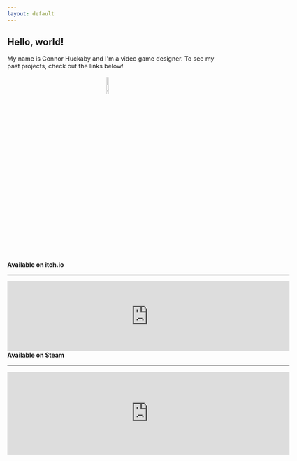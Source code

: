 ```yaml
---
layout: default
---
```


<style>
@font-face {
	font-family: "Bold";
	font-size: 9px;	
	src: url("../assets/fonts/8bitOperatorPlus-Bold.ttf");
}

hr {
width: 646px;
margin-left: 0px;
margin-right: 0px;
height: 2px;
background-color:#666;
opcaity: 0.1;
}

.center {
  display: block;
  margin-left: auto;
  margin-right: auto;
  width: 10%;
}
</style>

<h2>Hello, world!</h2>

My name is Connor Huckaby and I'm a video game designer.
To see my past projects, check out the links below!
<br>
<br>
<img src="../assets/images/arrow_down.png" alt="Arrow down" class="center">

<br>
<b>Available on itch.io</b>
<hr>
<iframe src="https://itch.io/embed/431589?linkback=true&amp;border_width=2&amp;dark=true" width="646" height="160" frameborder="0"></iframe>
<br>
<b>Available on Steam</b>
<hr>
<iframe src="https://store.steampowered.com/widget/848770/?t=My%20first%20project%2C%20created%20in%20Game%20Maker%20Studio." frameborder="0" width="646" height="190"></iframe>